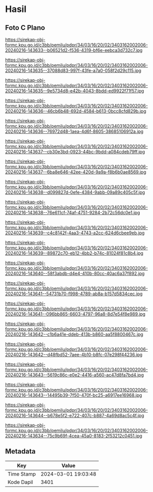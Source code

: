 # Hasil

## Foto C Plano

https://sirekap-obj-formc.kpu.go.id/c3bb/pemilu/pdpr/34/03/16/20/02/3403162002006-20240216-143633--b06521d2-f536-4319-bf6e-eebca3d732c7.jpg

https://sirekap-obj-formc.kpu.go.id/c3bb/pemilu/pdpr/34/03/16/20/02/3403162002006-20240216-143635--37088d83-997f-43fe-a7a0-058f2d29c115.jpg

https://sirekap-obj-formc.kpu.go.id/c3bb/pemilu/pdpr/34/03/16/20/02/3403162002006-20240216-143635--9e5734d8-e42b-4043-8bdd-ed9922f71f57.jpg

https://sirekap-obj-formc.kpu.go.id/c3bb/pemilu/pdpr/34/03/16/20/02/3403162002006-20240216-143636--46cb6b48-692d-4584-b613-0bcc8cfd829b.jpg

https://sirekap-obj-formc.kpu.go.id/c3bb/pemilu/pdpr/34/03/16/20/02/3403162002006-20240216-143636--76972d48-1aea-4d6f-8605-38685106912a.jpg

https://sirekap-obj-formc.kpu.go.id/c3bb/pemilu/pdpr/34/03/16/20/02/3403162002006-20240216-143637--cb30e3bd-0923-44bc-9bdd-a084cdeb79ff.jpg

https://sirekap-obj-formc.kpu.go.id/c3bb/pemilu/pdpr/34/03/16/20/02/3403162002006-20240216-143637--6ba8e646-42ee-420d-9a9a-f8b6b0ae8569.jpg

https://sirekap-obj-formc.kpu.go.id/c3bb/pemilu/pdpr/34/03/16/20/02/3403162002006-20240216-143638--d099827d-0efe-4384-9abb-09a89c405c5f.jpg

https://sirekap-obj-formc.kpu.go.id/c3bb/pemilu/pdpr/34/03/16/20/02/3403162002006-20240216-143638--76e611cf-74af-4751-9284-2b72c56dc0e1.jpg

https://sirekap-obj-formc.kpu.go.id/c3bb/pemilu/pdpr/34/03/16/20/02/3403162002006-20240216-143639--c4c8142f-4aa3-4743-a2cc-624d6cbee9eb.jpg

https://sirekap-obj-formc.kpu.go.id/c3bb/pemilu/pdpr/34/03/16/20/02/3403162002006-20240216-143639--89872c70-eb12-4bb2-b74c-81024f81c8b4.jpg

https://sirekap-obj-formc.kpu.go.id/c3bb/pemilu/pdpr/34/03/16/20/02/3403162002006-20240216-143640--58f3abdb-d4e4-410b-80cc-40ac6a37f892.jpg

https://sirekap-obj-formc.kpu.go.id/c3bb/pemilu/pdpr/34/03/16/20/02/3403162002006-20240216-143641--54731b70-f998-4789-ab8a-b157d5834cec.jpg

https://sirekap-obj-formc.kpu.go.id/c3bb/pemilu/pdpr/34/03/16/20/02/3403162002006-20240216-143641--096bb865-6603-4797-96a8-8d7e54f8e989.jpg

https://sirekap-obj-formc.kpu.go.id/c3bb/pemilu/pdpr/34/03/16/20/02/3403162002006-20240216-143642--c1b6a41e-ddeb-413b-b860-aa5f8800467c.jpg

https://sirekap-obj-formc.kpu.go.id/c3bb/pemilu/pdpr/34/03/16/20/02/3403162002006-20240216-143642--d48fbd52-7aee-4b10-b8fc-07e298f44236.jpg

https://sirekap-obj-formc.kpu.go.id/c3bb/pemilu/pdpr/34/03/16/20/02/3403162002006-20240216-143643--5619c86c-e0e2-4416-a560-ac47d8fa7bd4.jpg

https://sirekap-obj-formc.kpu.go.id/c3bb/pemilu/pdpr/34/03/16/20/02/3403162002006-20240216-143643--14495b39-7f50-470f-bc25-a6917ee16968.jpg

https://sirekap-obj-formc.kpu.go.id/c3bb/pemilu/pdpr/34/03/16/20/02/3403162002006-20240216-143644--b678e5f2-e722-407c-b887-4a69d8ac5c4f.jpg

https://sirekap-obj-formc.kpu.go.id/c3bb/pemilu/pdpr/34/03/16/20/02/3403162002006-20240216-143634--75c9b69f-4cea-45a0-8183-2f53212c0451.jpg


## Metadata

| Key        | Value               |
| ---------- | ------------------- |
| Time Stamp | 2024-03-01 19:03:48 |
| Kode Dapil | 3401                |




